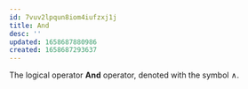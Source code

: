 ```yaml
---
id: 7vuv2lpqun8iom4iufzxj1j
title: And
desc: ''
updated: 1658687880986
created: 1658687293637
---
```


The logical operator __And__ operator, denoted with the symbol $\land$.
